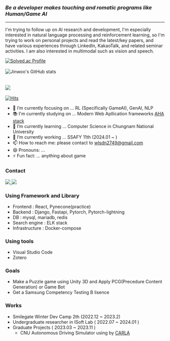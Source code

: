 ### _Be a developer makes touching and romatic programs like Human/Game AI_

---

I'm trying to follow up on AI research and development, I'm especially interested in natural language processing and reinforcement learning, so I'm trying to work on personal projects and read the latest/key papers, and have various experiences through LinkedIn, KakaoTalk, and related seminar activities. I am also interested in multimodal such as vision and speech.


[![Solved.ac Profile](http://mazassumnida.wtf/api/v2/generate_badge?boj=wlsdn2749)](https://solved.ac/wlsdn2749/)
<br>
</br>
![Jinwoo's GitHub stats](https://github-readme-stats.vercel.app/api?username=wlsdn2749&show_icons=true&theme=highcontrast)  
<br>
</br>
<a href="https://opgc.me/#/users/wlsdn2749" target="_blank"><img src="https://api.opgc.me/githubs/users/wlsdn2749/tag/?theme=basic" /></a>
<br>
</br>
[![Hits](https://hits.seeyoufarm.com/api/count/incr/badge.svg?url=https%3A%2F%2Fgithub.com%2Fwlsdn2749hit-counter&count_bg=%2379C83D&title_bg=%23555555&icon=&icon_color=%23E7E7E7&title=hits&edge_flat=false)](https://hits.seeyoufarm.com)

- 🔭 I’m currently focusing on ... RL (Specifically GameAI), GenAI, NLP
- 📚 I'm currently studying on ... Modern Web Apllication frameworks [AHA stack](https://ahastack.dev/)
- 🌱 I’m currently learning ... Computer Science in Chungnam National University 
- 👋 I’m currently working ... SSAFY 11th (2024.01 ~ )
- 📫 How to reach me: please contact to wlsdn2749@gmail.com
- 😄 Pronouns: ... 
- ⚡ Fun fact: ... anything about game  


### Contact
<a href="https://www.linkedin.com/in/%EC%A7%84%EC%9A%B0-%EC%A0%95-303188250/">
  <img src="https://img.shields.io/badge/LinkedIn-0077B5?style=for-the-badge&logo=linkedin&logoColor=white"></img>
</a>
<a href="mailto:wlsdn2749@gmail.com">
  <img src="https://img.shields.io/badge/Gmail-D14836?style=for-the-badge&logo=gmail&logoColor=white"></img>
</a>

### Using Framework and Library
- Frontend : React, Pynecone(practice)
- Backend : Django, Fastapi, Pytorch, Pytorch-lightning
- DB : mysql, mariadb, redis
- Search engine : ELK stack
- Infrastructure : Docker-compose


### Using tools
- Visual Studio Code
- Zotero

### Goals
- Make a Puzzle game using Unity 3D and Apply PCG(Precedure Content Generation) or Game Bot
- Get a Samsung Competency Testing B lisence

### Works
- Smilegate Winter Dev Camp 2th (2022.12 ~ 2023.2)
- Undergraduate researcher in ISoft Lab ( 2022.07 ~ 2024.01 )
- Graduate Projects ( 2023.03 ~ 2023.11 )
  - CNU Autonomous Driving Simulator using by [CARLA](https://carla.org/)


